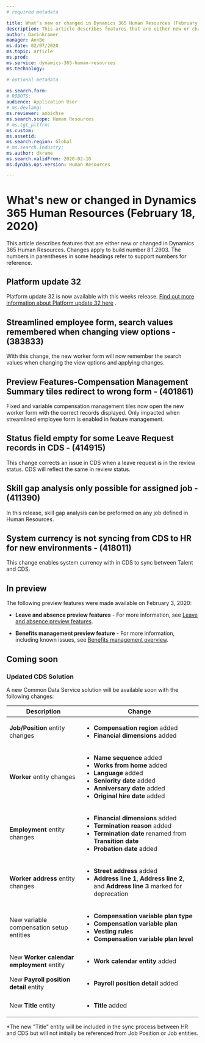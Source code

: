 ```yaml
---
# required metadata

title: What's new or changed in Dynamics 365 Human Resources (February 18, 2020)
description: This article describes features that are either new or changed in Microsoft Dynamics 365 Human Resources.
author: Darinkramer
manager: AnnBe
ms.date: 02/07/2020
ms.topic: article
ms.prod: 
ms.service: dynamics-365-human-resources
ms.technology: 

# optional metadata

ms.search.form: 
# ROBOTS: 
audience: Application User
# ms.devlang: 
ms.reviewer: anbichse
ms.search.scope: Human Resources
# ms.tgt_pltfrm: 
ms.custom: 
ms.assetid: 
ms.search.region: Global
# ms.search.industry: 
ms.author: dkrame
ms.search.validFrom: 2020-02-18
ms.dyn365.ops.version: Human Resources

---
```

# What's new or changed in Dynamics 365 Human Resources (February 18, 2020)

This article describes features that are either new or changed in Dynamics 365 Human Resources. Changes apply to build number 8.1.2903. The numbers in parentheses in some headings refer to support numbers for reference.

## Platform update 32 

Platform update 32 is now available with this weeks release. [Find out more information about Platform update 32 here](https://docs.microsoft.com/en-us/dynamics365/fin-ops-core/dev-itpro/get-started/whats-new-platform-update-32) .


## Streamlined employee form, search values remembered when changing view options - (383833)

With this change, the new worker form will now remember the search values when changing the view options and applying changes.

## Preview Features-Compensation Management Summary tiles redirect to wrong form  - (401861)

Fixed and variable compensation management tiles now open the new worker form with the correct records displayed. Only impacted when streamlined employee form is enabled in feature management.

## Status field empty for some Leave Request records in CDS - (414915)

This change corrects an issue in CDS when a leave request is in the review status. CDS will reflect the same in review status.

## Skill gap analysis only possible for assigned job - (411390)

In this release, skill gap analysis can be preformed on any job defined in Human Resources.

## System currency is not syncing from CDS to HR for new environments - (418011)

This change enables system currency with in CDS to sync between Talent and CDS.

## In preview

The following preview features were made available on February 3, 2020:

- **Leave and absence preview features** - For more information, see [Leave and absence preview features](hr-leave-and-absence-overview.md?leave-and-absence-preview-features).

- **Benefits management preview feature** - For more information, including known issues, see [Benefits management overview](hr-benefits-management-overview.md).

## Coming soon

### Updated CDS Solution

A new Common Data Service solution will be available soon with the following changes:

| Description | Change |
| --- | --- |
| **Job/Position** entity changes | <ul><li>**Compensation region** added</li><li>**Financial dimensions** added</li></ul> |
| **Worker** entity changes | <ul><li>**Name sequence** added</li><li>**Works from home** added</li><li>**Language** added</li><li>**Seniority date** added</li><li>**Anniversary date** added</li><li>**Original hire date** added</li></ul> |
| **Employment** entity changes | <ul><li>**Financial dimensions** added</li><li>**Termination reason** added</li><li>**Termination date** renamed from **Transition date**</li><li>**Probation date** added</li></ul> |
| **Worker address** entity changes | <ul><li>**Street address** added</li><li>**Address line 1**, **Address line 2**, and **Address line 3** marked for deprecation</li></ul> |
| New variable compensation setup entities | <ul><li>**Compensation variable plan type**</li><li>**Compensation variable plan**</li><li>**Vesting rules**</li><li>**Compensation variable plan level**</li></ul> |
| New **Worker calendar employment** entity | <ul><li>**Work calendar entity** added</li></ul> |
| New **Payroll position detail** entity | <ul><li>**Payroll position detail** added</li></ul> |
| New **Title** entity | <ul><li>**Title** added</li></ul> |
*The new "Title" entity will be included in the sync process between HR and CDS but will not initially be referenced from Job Position or Job entities.
